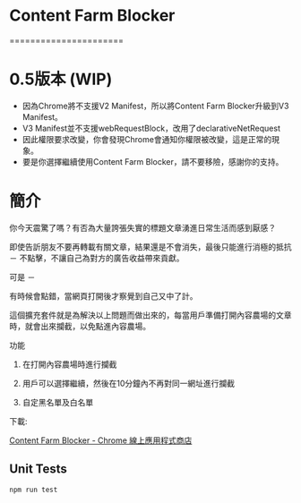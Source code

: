 # Content Farm Blocker
======================

# 0.5版本 (WIP)

- 因為Chrome將不支援V2 Manifest，所以將Content Farm Blocker升級到V3 Manifest。
- V3 Manifest並不支援webRequestBlock，改用了declarativeNetRequest
- 因此權限要求改變，你會發現Chrome會通知你權限被改變，這是正常的現象。
- 要是你選擇繼續使用Content Farm Blocker，請不要移險，感謝你的支持。
 
# 簡介

你今天震驚了嗎？有否為大量誇張失實的標題文章湧進日常生活而感到厭感？

即使告訢朋友不要再轉載有關文章，結果還是不會消失，最後只能進行消極的抵抗 － 不點擊，不讓自己為對方的廣告收益帶來貢獻。

可是 －

有時候會點錯，當網頁打開後才察覺到自己又中了計。

這個擴充套件就是為解決以上問題而做出來的，每當用戶準備打開內容農場的文章時，就會出來攔截，以免點進內容農場。

功能

 1. 在打開內容農場時進行攔截
 
 2. 用戶可以選擇繼續，然後在10分鐘內不再對同一網址進行攔截
 
 3. 自定黑名單及白名單

下載:

[Content Farm Blocker - Chrome 線上應用程式商店](https://chrome.google.com/webstore/detail/opjaibbmmpldcncnbbglondckfnokfpm?hl=zh-TW)


Unit Tests
----------

```
npm run test
```
